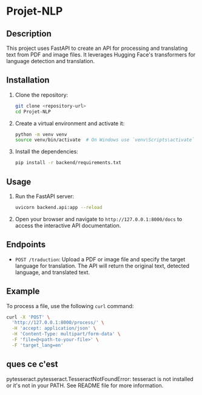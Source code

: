 # Projet-NLP

## Description
This project uses FastAPI to create an API for processing and translating text from PDF and image files. It leverages Hugging Face's transformers for language detection and translation.

## Installation
1. Clone the repository:
    ```bash
    git clone <repository-url>
    cd Projet-NLP
    ```

2. Create a virtual environment and activate it:
    ```bash
    python -m venv venv
    source venv/bin/activate  # On Windows use `venv\Scripts\activate`
    ```

3. Install the dependencies:
    ```bash
    pip install -r backend/requirements.txt
    ```

## Usage
1. Run the FastAPI server:
    ```bash
    uvicorn backend.api:app --reload
    ```

2. Open your browser and navigate to `http://127.0.0.1:8000/docs` to access the interactive API documentation.

## Endpoints
- `POST /traduction`: Upload a PDF or image file and specify the target language for translation. The API will return the original text, detected language, and translated text.

## Example
To process a file, use the following `curl` command:
```bash
curl -X 'POST' \
  'http://127.0.0.1:8000/process/' \
  -H 'accept: application/json' \
  -H 'Content-Type: multipart/form-data' \
  -F 'file=@<path-to-your-file>' \
  -F 'target_lang=en'
```
## ques ce c'est
pytesseract.pytesseract.TesseractNotFoundError: tesseract is not installed or it's not in your PATH. See README file for more information.